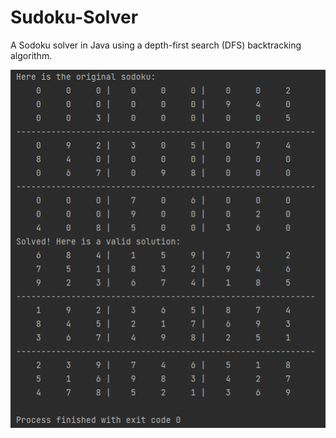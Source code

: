# Sudoku-Solver
A Sodoku solver in Java using a depth-first search (DFS) backtracking algorithm.

![Sudoku](https://github.com/raguramsiva/Sudoku-Solver/blob/main/sample.PNG)
